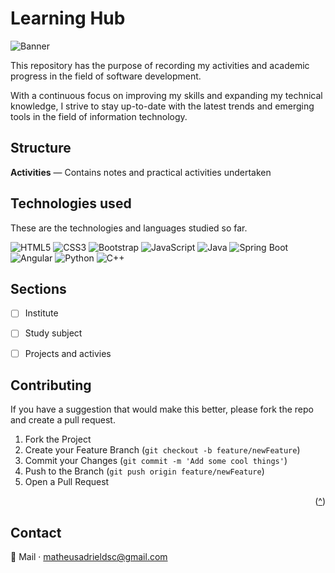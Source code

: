 <a id="readme-top"></a>

<h1>Learning Hub</h1>

<img src="./assets/0b5cc024841accd9a31a7b2daeb0e57b2.gif" alt="Banner">

<p>This repository has the purpose of recording my activities and academic progress in the field of software development.</p>
<p>With a continuous focus on improving my skills and expanding my technical knowledge, I strive to stay up-to-date with the latest trends and emerging tools in the field of information technology.</p>

<h2>Structure</h2>
<p><strong>Activities</strong> — Contains notes and practical activities undertaken</p>

## Technologies used
<p>These are the technologies and languages ​​studied so far.</p>

![HTML5](https://img.shields.io/badge/HTML5-E34F26?style=for-the-badge&logo=html5&logoColor=white) ![CSS3](https://img.shields.io/badge/CSS3-1572B6?style=for-the-badge&logo=css3&logoColor=white) ![Bootstrap](https://img.shields.io/badge/Bootstrap-7952B3?style=for-the-badge&logo=bootstrap&logoColor=white) ![JavaScript](https://img.shields.io/badge/JavaScript-F7DF1E?style=for-the-badge&logo=javascript&logoColor=black) ![Java](https://img.shields.io/badge/Java-ED8B00?style=for-the-badge&logo=openjdk&logoColor=white) ![Spring Boot](https://img.shields.io/badge/Spring_Boot-6DB33F?style=for-the-badge&logo=spring-boot&logoColor=white) ![Angular](https://img.shields.io/badge/Angular-DD0031?style=for-the-badge&logo=angular&logoColor=white) ![Python](https://img.shields.io/badge/Python-3776AB?style=for-the-badge&logo=python&logoColor=white) ![C++](https://img.shields.io/badge/C%2B%2B-00599C?style=for-the-badge&logo=c%2B%2B&logoColor=white)
<br />


## Sections

- [ ] Institute
- [ ] Study subject
- [ ] Projects and activies


## Contributing

If you have a suggestion that would make this better, please fork the repo and create a pull request.

1. Fork the Project
2. Create your Feature Branch (`git checkout -b feature/newFeature`)
3. Commit your Changes (`git commit -m 'Add some cool things'`)
4. Push to the Branch (`git push origin feature/newFeature`)
5. Open a Pull Request

<p align="right">(<a href="#readme-top">^</a>)</p>


## Contact

📧 Mail · matheusadrieldsc@gmail.com